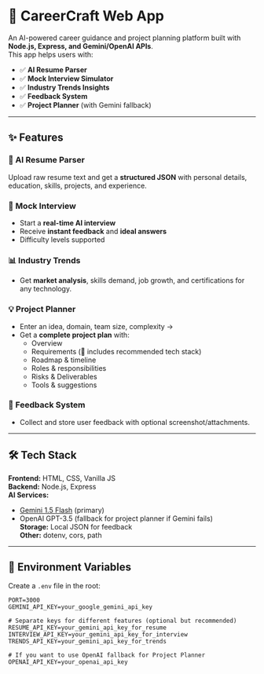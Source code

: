 # 🚀 CareerCraft Web App  

An AI-powered career guidance and project planning platform built with **Node.js, Express, and Gemini/OpenAI APIs**.  
This app helps users with:
- ✅ **AI Resume Parser**
- ✅ **Mock Interview Simulator**
- ✅ **Industry Trends Insights**
- ✅ **Feedback System**
- ✅ **Project Planner** (with Gemini fallback)

---

## ✨ Features

### 📝 AI Resume Parser
Upload raw resume text and get a **structured JSON** with personal details, education, skills, projects, and experience.

### 🎤 Mock Interview
- Start a **real-time AI interview**  
- Receive **instant feedback** and **ideal answers**  
- Difficulty levels supported

### 📊 Industry Trends
- Get **market analysis**, skills demand, job growth, and certifications for any technology.

### 💡 Project Planner
- Enter an idea, domain, team size, complexity →  
- Get a **complete project plan** with:
  - Overview
  - Requirements (🔑 includes recommended tech stack)
  - Roadmap & timeline
  - Roles & responsibilities
  - Risks & Deliverables
  - Tools & suggestions

### 💬 Feedback System
- Collect and store user feedback with optional screenshot/attachments.

---

## 🛠️ Tech Stack
**Frontend:** HTML, CSS, Vanilla JS  
**Backend:** Node.js, Express  
**AI Services:**  
- [Gemini 1.5 Flash](https://ai.google.dev) (primary)  
- OpenAI GPT-3.5 (fallback for project planner if Gemini fails)  
**Storage:** Local JSON for feedback  
**Other:** dotenv, cors, path

---

## 🔑 Environment Variables

Create a `.env` file in the root:

```env
PORT=3000
GEMINI_API_KEY=your_google_gemini_api_key

# Separate keys for different features (optional but recommended)
RESUME_API_KEY=your_gemini_api_key_for_resume
INTERVIEW_API_KEY=your_gemini_api_key_for_interview
TRENDS_API_KEY=your_gemini_api_key_for_trends

# If you want to use OpenAI fallback for Project Planner
OPENAI_API_KEY=your_openai_api_key
